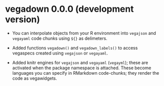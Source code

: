 # vegadown 0.0.0 (development version)

* You can interpolate objects from your R environment into `vegajson` and `vegayaml` code chunks using `${}` as delimeters.

* Added functions `vegadown()` and `vegadown_labels()` to access vegaspecs created using `vegajson` or `vegayaml`.

* Added knitr engines for `vegajson` and `vegayaml` (`vegayml`); these are activated when the package namespace is attached.
  These become languages you can specify in RMarkdown code-chunks; they render the code as vegawidgets.

